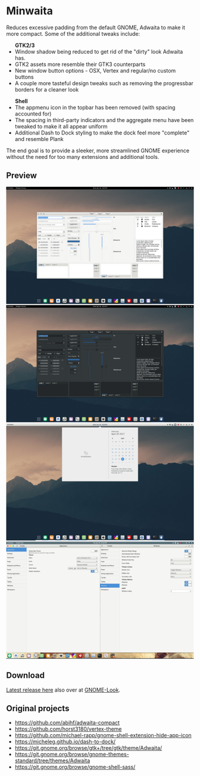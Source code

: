 # Minwaita
Reduces excessive padding from the default GNOME, Adwaita to make it more compact. Some of the additional tweaks include: 

<ul>
<b>GTK2/3</b>
<li>Window shadow being reduced to get rid of the "dirty" look Adwaita has.</li>
<li>GTK2 assets more resemble their GTK3 counterparts</li>
<li>New window button options - OSX, Vertex and regular/no custom buttons</li>
<li>A couple more tasteful design tweaks such as removing the progressbar borders for a cleaner look</li>
</ul>

<ul>
<b>Shell</b>
<li>The appmenu icon in the topbar has been removed (with spacing accounted for)</li>
<li>The spacing in third-party indicators and the aggregate menu have been tweaked to make it all appear uniform</li>
<li>Additional Dash to Dock styling to make the dock feel more "complete" and resemble Plank</li>
</ul>

The end goal is to provide a sleeker, more streamlined GNOME experience without the need for too many extensions and additional tools.

## Preview
![Image One](preview-1.png)
![Image Two](preview-2.png)
![Image Three](preview-3.png)
![Image Four](preview-4.jpg)

## Download
[Latest release here](Minwaita-Latest.tar.gz) also over at [GNOME-Look](https://www.gnome-look.org/p/1174686/).

## Original projects
- https://github.com/abihf/adwaita-compact
- https://github.com/horst3180/vertex-theme
- https://github.com/michael-rapp/gnome-shell-extension-hide-app-icon
- https://micheleg.github.io/dash-to-dock/
- https://git.gnome.org/browse/gtk+/tree/gtk/theme/Adwaita/
- https://git.gnome.org/browse/gnome-themes-standard/tree/themes/Adwaita
- https://git.gnome.org/browse/gnome-shell-sass/
